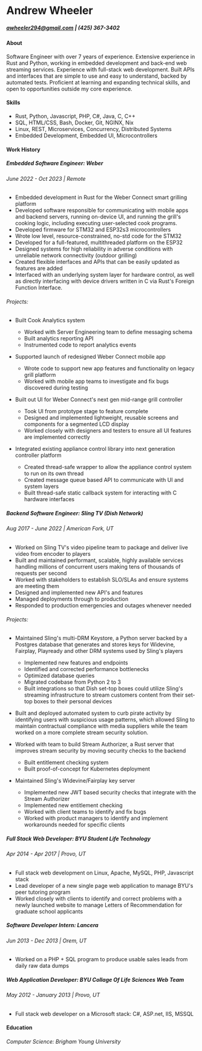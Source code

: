 # Andrew Wheeler
##### awheeler294@gmail.com | (425) 367-3402

#### About
Software Engineer with over 7 years of experience. 
Extensive experience in Rust and Python, working in embedded development and back-end web streaming services. 
Experience with full-stack web development. 
Built APIs and interfaces that are simple to use and easy to understand, backed by automated tests. 
Proficient at learning and expanding technical skills, and open to opportunities outside my core experience.

#### Skills

* Rust, Python, Javascript, PHP, C#, Java, C, C++
* SQL, HTML/CSS, Bash, Docker, Git, NGINX, Nix 
* Linux, REST, Microservices, Concurrency, Distributed Systems
* Embedded Development, Embedded UI, Microcontrollers

#### Work History

##### Embedded Software Engineer: Weber
###### June 2022 - Oct 2023 | Remote

- Embedded development in Rust for the Weber Connect smart grilling platform
- Developed software responsible for communicating with mobile apps and backend servers, running on-device UI, and running the grill's cooking logic, including executing user-selected cook programs. 
- Developed firmware for STM32 and ESP32s3 microcontrollers
- Wrote low level, resource-constrained, no-std code for the STM32
- Developed for a full-featured, multithreaded platform on the ESP32
- Designed systems for high reliability in adverse conditions with unreliable network connectivity (outdoor grilling)
- Created flexible interfaces and APIs that can be easily updated as features are added
- Interfaced with an underlying system layer for hardware control, as well as directly interfacing with device drivers written in C via Rust's Foreign Function Interface.

###### Projects:

* Built Cook Analytics system
    * Worked with Server Engineering team to define messaging schema
    * Built analytics reporting API
    * Instrumented code to report analytics events

* Supported launch of redesigned Weber Connect mobile app
    * Wrote code to support new app features and functionality on legacy grill platform
    * Worked with mobile app teams to investigate and fix bugs discovered during testing

* Built out UI for Weber Connect's next gen mid-range grill controller
    * Took UI from prototype stage to feature complete
    * Designed and implemented lightweight, reusable screens and components for a segmented LCD display
    * Worked closely with designers and testers to ensure all UI features are implemented correctly

* Integrated existing appliance control library into next generation controller platform
    * Created thread-safe wrapper to allow the appliance control system to run on its own thread
    * Created message queue based API to communicate with UI and system layers
    * Built thread-safe static callback system for interacting with C hardware interfaces

##### Backend Software Engineer: Sling TV (Dish Network)
###### Aug 2017 - June 2022 | American Fork, UT

- Worked on Sling TV's video pipeline team to package and deliver live video from encoder to players
- Built and maintained performant, scalable, highly available services handling millions of concurrent users making tens of thousands of requests per second
- Worked with stakeholders to establish SLO/SLAs and ensure systems are meeting them
- Designed and implemented new API's and features
- Managed deployments through to production
- Responded to production emergencies and outages whenever needed

###### Projects:

* Maintained Sling's multi-DRM Keystore, a Python server backed by a Postgres database that generates and stores keys for Widevine, Fairplay, Playready and other DRM systems used by Sling's players
   * Implemented new features and endpoints
   * Identified and corrected performance bottlenecks
   * Optimized database queries
   * Migrated codebase from Python 2 to 3 
   * Built integrations so that Dish set-top boxes could utilize Sling's streaming infrastructure to stream customers content from their set-top boxes to their personal devices

* Built and deployed automated system to curb pirate activity by identifying users with suspicious usage patterns, which allowed Sling to maintain contractual compliance with media suppliers while the team worked on a more complete stream security solution.

* Worked with team to build Stream Authorizer, a Rust server that improves stream security by moving security checks to the backend
   * Built entitlement checking system
   * Built proof-of-concept for Kubernetes deployment

* Maintained Sling's Widevine/Fairplay key server
   * Implemented new JWT based security checks that integrate with the Stream Authorizer
   * Implemented new entitlement checking
   * Worked with client teams to identify and fix bugs
   * Worked with product managers to identify and implement workarounds needed for specific clients

##### Full Stack Web Developer: BYU Student Life Technology
###### Apr 2014 - Apr 2017 | Provo, UT

* Full stack web development on Linux, Apache, MySQL, PHP, Javascript stack
* Lead developer of a new single page web application to manage BYU's peer tutoring program
* Worked closely with clients to identify and correct problems with a newly launched website to manage Letters of Recommendation for graduate school applicants

##### Software Developer Intern: Lancera
###### Jun 2013 - Dec 2013 | Orem, UT

* Worked on a PHP + SQL program to produce usable sales leads from daily raw data dumps

##### Web Application Developer: BYU Collage Of Life Sciences Web Team 
###### May 2012 - January 2013 | Provo, UT

* Full stack web developer on a Microsoft stack: C#, ASP.net, IIS, MSSQL

#### Education
###### Computer Science: Brigham Young University
